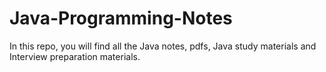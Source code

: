 # Java-Programming-Notes
In this repo, you will find all the Java notes, pdfs, Java study materials and Interview preparation materials.
